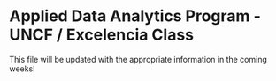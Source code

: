 # Applied Data Analytics Program - UNCF / Excelencia Class
This file will be updated with the appropriate information in the coming weeks!
